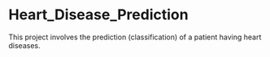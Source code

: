 # Heart_Disease_Prediction

This project involves the prediction (classification) of a patient having heart diseases.
